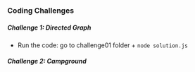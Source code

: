 ### Coding Challenges 

##### Challenge 1: Directed Graph 

* Run the code: go to challenge01 folder + ```node solution.js```

##### Challenge 2: Campground 
